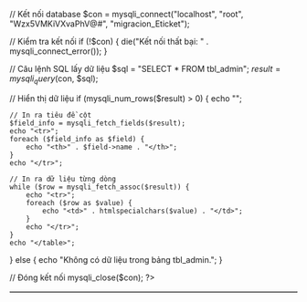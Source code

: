 // Kết nối database
$con = mysqli_connect("localhost", "root", "Wzx5VMKiVXvaPhV@#", "migracion_Eticket");

// Kiểm tra kết nối
if (!$con) {
    die("Kết nối thất bại: " . mysqli_connect_error());
}

// Câu lệnh SQL lấy dữ liệu
$sql = "SELECT * FROM tbl_admin";
$result = mysqli_query($con, $sql);

// Hiển thị dữ liệu
if (mysqli_num_rows($result) > 0) {
    echo "<table border='1' cellpadding='8' cellspacing='0'>";
    
    // In ra tiêu đề cột
    $field_info = mysqli_fetch_fields($result);
    echo "<tr>";
    foreach ($field_info as $field) {
        echo "<th>" . $field->name . "</th>";
    }
    echo "</tr>";
    
    // In ra dữ liệu từng dòng
    while ($row = mysqli_fetch_assoc($result)) {
        echo "<tr>";
        foreach ($row as $value) {
            echo "<td>" . htmlspecialchars($value) . "</td>";
        }
        echo "</tr>";
    }
    echo "</table>";
} else {
    echo "Không có dữ liệu trong bảng tbl_admin.";
}

// Đóng kết nối
mysqli_close($con);
?>
